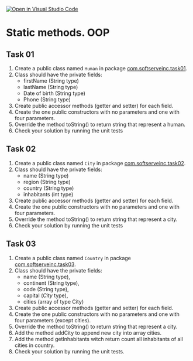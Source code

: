 [![Open in Visual Studio Code](https://classroom.github.com/assets/open-in-vscode-f059dc9a6f8d3a56e377f745f24479a46679e63a5d9fe6f495e02850cd0d8118.svg)](https://classroom.github.com/online_ide?assignment_repo_id=6899815&assignment_repo_type=AssignmentRepo)
# Static methods. OOP

## Task 01

1. Create a public class named `Human` in package [com.softserveinc.task01](src/main/java/com/softserveinc/task01).
2. Class should have the private fields:
    - firstName (String type)
    - lastName (String type)
    - Date of birth (String type)
    - Phone (String type)
3. Create public accessor methods (getter and setter) for each field.
4. Create the one public constructors with no parameters and one with four parameters.
5. Override the method toString() to return string that represent a human.
6. Check your solution by running the unit tests

## Task 02

1. Create a public class named `City` in package [com.softserveinc.task02](src/main/java/com/softserveinc/task02).
2. Class should have the private fields:
    - name (String type)
    - region (String type)
    - country (String type)
    - inhabitants (int type)
3. Create public accessor methods (getter and setter) for each field.
4. Create the one public constructors with no parameters and one with four parameters.
5. Override the method toString() to return string that represent a city.
6. Check your solution by running the unit tests

## Task 03

1. Create a public class named `Country` in package [com.softserveinc.task03](src/main/java/com/softserveinc/task03).
2. Class should have the private fields:
    - name (String type),
    - continent (String type),
    - code (String type),
    - capital (*City* type),
    - cities (array of type City)
3. Create public accessor methods (getter and setter) for each field.
4. Create the one public constructors with no parameters and one with four parameters (except cities).
5. Override the method toString() to return string that represent a city.
6. Add the method addCity to append new city into array cities.
7. Add the method getInhabitants witch return count all inhabitants of all cities in country.
8. Check your solution by running the unit tests.

